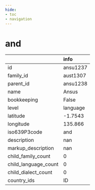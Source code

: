 ```yaml
---
hide:
- toc
- navigation
---
```

# and
|                      | info     |
|:---------------------|:---------|
| id                   | ansu1237 |
| family_id            | aust1307 |
| parent_id            | ansu1238 |
| name                 | Ansus    |
| bookkeeping          | False    |
| level                | language |
| latitude             | -1.7543  |
| longitude            | 135.866  |
| iso639P3code         | and      |
| description          | nan      |
| markup_description   | nan      |
| child_family_count   | 0        |
| child_language_count | 0        |
| child_dialect_count  | 0        |
| country_ids          | ID       |